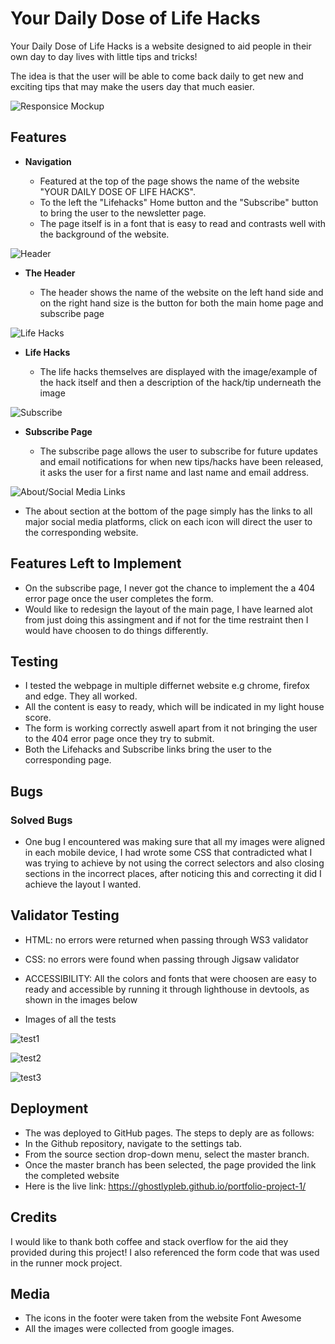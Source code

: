 # Your Daily Dose of Life Hacks

Your Daily Dose of Life Hacks is a website designed to aid people in their own day to day lives with little tips and tricks! 

The idea is that the user will be able to come back daily to get new and exciting tips that may make the users day that much easier.

![Responsice Mockup](assets/images/am-i-responsive-mock-up.jpg)

## Features 

- __Navigation__

  - Featured at the top of the page shows the name of the website "YOUR DAILY DOSE OF LIFE HACKS".
  - To the left the "Lifehacks" Home button and the "Subscribe" button to bring the user to the newsletter page.
  - The page itself is in a font that is easy to read and contrasts well with the background of the website.

![Header](assets/images/header-image.png) 

- __The Header__

  - The header shows the name of the website on the left hand side and on the right hand size is the button for both the main home page and subscribe page

![Life Hacks](assets/images/tips-showcase.png)

- __Life Hacks__

  - The life hacks themselves are displayed with the image/example of the hack itself and then a description of the hack/tip underneath the image

![Subscribe](assets/images/subscribe-page.png)

- __Subscribe Page__

  - The subscribe page allows the user to subscribe for future updates and email notifications for when new tips/hacks have been released, it asks the user for a first name and last name and email address.
  

![About/Social Media Links](assets/images/social-links.png)

- The about section at the bottom of the page simply has the links to all major social media platforms, click on each icon will direct the user to the corresponding website.


## Features Left to Implement

- On the subscribe page, I never got the chance to implement the a 404 error page once the user completes the form.
- Would like to redesign the layout of the main page, I have learned alot from just doing this assingment and if not for the time restraint then I would have choosen to do things differently.

## Testing 

- I tested the webpage in multiple differnet website e.g chrome, firefox and edge. They all worked.
- All the content is easy to ready, which will be indicated in my light house score.
- The form is working correctly aswell apart from it not bringing the user to the 404 error page once they try to submit.
- Both the Lifehacks and Subscribe links bring the user to the corresponding page.

## Bugs

### Solved Bugs

- One bug I encountered was making sure that all my images were aligned in each mobile device, I had wrote some CSS that contradicted what I was trying to achieve by not using the correct selectors and also closing sections in the incorrect places, after noticing this and correcting it did I achieve the layout I wanted.


## Validator Testing 

- HTML: no errors were returned when passing through WS3 validator

- CSS: no errors were found when passing through Jigsaw validator

- ACCESSIBILITY: All the colors and fonts that were choosen are easy to ready and accessible by running it through lighthouse in devtools, as shown in the images below

- Images of all the tests

![test1](assets/images/html-checker.png)

![test2](assets/images/validate-test.png)

![test3](assets/images/lighthouse-report.png)



## Deployment

- The was deployed to GitHub pages. The steps to deply are as follows:
- In the Github repository, navigate to the settings tab.
- From the source section drop-down menu, select the master branch.
- Once the master branch has been selected, the page provided the link the completed website
- Here is the live link: https://ghostlypleb.github.io/portfolio-project-1/

## Credits 

I would like to thank both coffee and stack overflow for the aid they provided during this project!
I also referenced the form code that was used in the runner mock project.

## Media

- The icons in the footer were taken from the website Font Awesome
- All the images were collected from google images.
